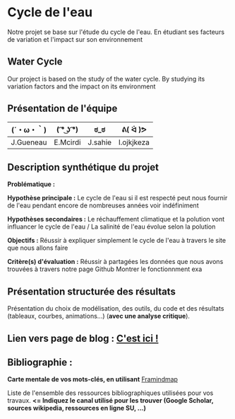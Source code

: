 # Cycle de l'eau
Notre projet se base sur l'étude du cycle de l'eau. En étudiant ses facteurs de variation et l'impact sur son environnement 

## Water Cycle
Our project is based on the study of the water cycle. By studying its variation factors and the impact on its environment

## Présentation de l'équipe

|(´・ω・｀)| ( ͡° ͜ʖ ͡°) | ಠ_ಠ | ᕕ( ᐛ )ᕗ |
|-----|--|--|--|
| J.Gueneau| E.Mcirdi | J.sahie  | I.ojkjkeza  |


## Description synthétique du projet

**Problématique :** 

**Hypothèse principale :**
Le cycle de l'eau si il est respecté peut nous fournir de l'eau pendant encore de nombreuses années voir indéfiniment 

**Hypothèses secondaires :** 
Le réchauffement climatique et la polution vont influancer le cycle de l'eau  / La salinité de l'eau évolue selon la polution 

**Objectifs :**
Réussir à expliquer simplement le cycle de l'eau à travers le site que nous allons faire  

**Critère(s) d'évaluation :**
Réussir à partagées  les données que nous avons trouvées à travers notre page Github
Montrer le fonctionnment exa

## Présentation structurée des résultats

Présentation du choix de modélisation, des outils, du code et des résultats (tableaux, courbes, animations...) (**avec une analyse critique**).

## Lien vers page de blog : <a href="blog.html"> C'est ici ! </a>

## Bibliographie :

**Carte mentale de vos mots-clés, en utilisant** <a href="https://framindmap.org/mindmaps/index.html">Framindmap </a> 

Liste de l'ensemble des ressources bibliographiques utilisées pour vos travaux. **<= Indiquez le canal utilisé pour les trouver (Google Scholar, sources wikipedia, ressources en ligne SU, ...)**
